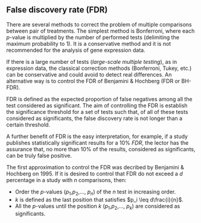## False discovery rate (FDR)

There are several methods to correct the problem of multiple comparisons between pair of treatments. The simplest method is Bonferroni, where each $p$-value is multiplied by the number of performed tests (delimiting the maximum probability to 1). It is a conservative method and it is not recommended for the analysis of gene expression data.

If there is a large number of tests (*large-scale multiple testing*), as in expression data, the classical correction methods (Bonferroni, Tukey, etc.) can be conservative and could avoid to detect real differences. An alternative way is to control the FDR of Benjamini $\&$ Hochberg (FDR or BH-FDR).

FDR is defined as the expected proportion of false negatives among all the test considered as significant. The aim of controlling the FDR is establish the significance threshold for a set of tests such that, of all of these tests considered as significants, the false discovery rate is not longer than a certain threshold. 

A further benefit of FDR is the easy interpretation, for example, if a study publishes statistically significant results for a 10$\%$ $FDR$, the lector has the assurance that, no more than 10$\%$ of the results, considered as significants, can be truly false positive.

The first approximation to control the FDR was decribed by Benjamini $\&$ Hochberg on 1995. If it is desired to control that FDR do not exceed a $d$ percentage in a study with $n$ comparisons, then:

- Order the $p$-values ($p_{1}$,$p_{2}$,..., $p_n$) of the $n$ test in increasing order.
- $k$ is defined as the last position that satisfies $p_i \leq d\frac{i}{n}$.
- All the $p$-values until the position $k$ ($p_{1}$,$p_{2}$,..., $p_k$) are considered as significants.
